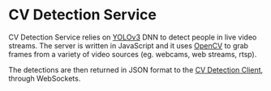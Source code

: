 # CV Detection Service

CV Detection Service relies on [YOLOv3](https://pjreddie.com/darknet/yolo) DNN to detect people in live video streams.
The server is written in JavaScript and it uses [OpenCV](https://opencv.org) to grab frames from a variety of video sources (eg. webcams, web streams, rtsp).

The detections are then returned in JSON format to the [CV Detection Client](https://github.com/erosinnocenti/cv-detection-client), through WebSockets.
